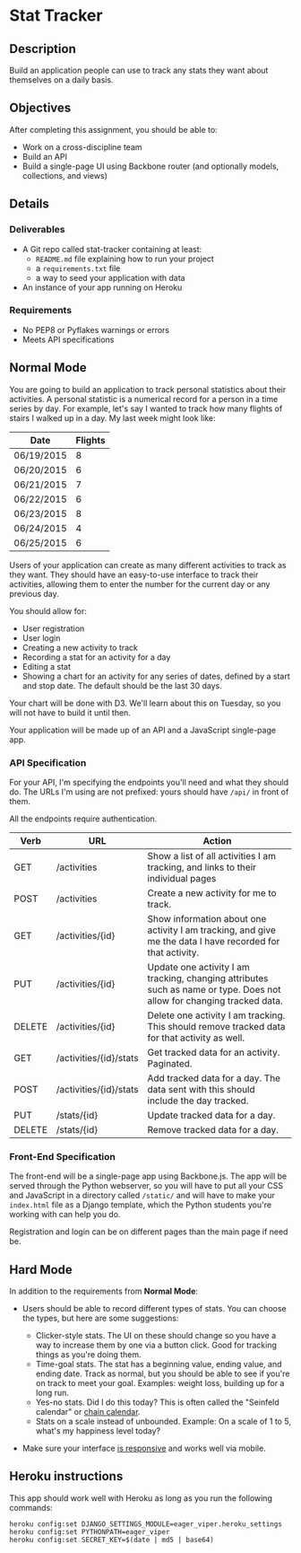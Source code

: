 # Stat Tracker

## Description

Build an application people can use to track any stats they want about themselves on a daily basis.

## Objectives

After completing this assignment, you should be able to:

* Work on a cross-discipline team
* Build an API
* Build a single-page UI using Backbone router (and optionally models, collections, and views)

## Details

### Deliverables

* A Git repo called stat-tracker containing at least:
  * `README.md` file explaining how to run your project
  * a `requirements.txt` file
  * a way to seed your application with data
* An instance of your app running on Heroku

### Requirements  

* No PEP8 or Pyflakes warnings or errors
* Meets API specifications

## Normal Mode

You are going to build an application to track personal statistics about their activities. A personal statistic is a numerical record for a person in a time series by day. For example, let's say I wanted to track how many flights of stairs I walked up in a day. My last week might look like:

Date       | Flights
---------- | -------
06/19/2015 | 8 
06/20/2015 | 6 
06/21/2015 | 7 
06/22/2015 | 6
06/23/2015 | 8
06/24/2015 | 4
06/25/2015 | 6

Users of your application can create as many different activities to track as they want. They should have an easy-to-use interface to track their activities, allowing them to enter the number for the current day or any previous day.

You should allow for:

* User registration
* User login
* Creating a new activity to track
* Recording a stat for an activity for a day
* Editing a stat
* Showing a chart for an activity for any series of dates, defined by a start and stop date. The default should be the last 30 days.

Your chart will be done with D3. We'll learn about this on Tuesday, so you will not have to build it until then.

Your application will be made up of an API and a JavaScript single-page app.

### API Specification

For your API, I'm specifying the endpoints you'll need and what they should do. The URLs I'm using are not prefixed: yours should have `/api/` in front of them.

All the endpoints require authentication.

Verb   | URL  | Action
------ | ---- | -------
GET | /activities | Show a list of all activities I am tracking, and links to their individual pages
POST | /activities | Create a new activity for me to track.
GET | /activities/{id} | Show information about one activity I am tracking, and give me the data I have recorded for that activity.
PUT | /activities/{id} | Update one activity I am tracking, changing attributes such as name or type. Does not allow for changing tracked data.
DELETE | /activities/{id} | Delete one activity I am tracking. This should remove tracked data for that activity as well.
GET | /activities/{id}/stats | Get tracked data for an activity. Paginated.
POST | /activities/{id}/stats | Add tracked data for a day. The data sent with this should include the day tracked.
PUT | /stats/{id} | Update tracked data for a day.
DELETE | /stats/{id} | Remove tracked data for a day.

### Front-End Specification

The front-end will be a single-page app using Backbone.js. The app will be served through the Python webserver, so you will have to put all your CSS and JavaScript in a directory called `/static/` and will have to make your `index.html` file as a Django template, which the Python students you're working with can help you do.

Registration and login can be on different pages than the main page if need be.

## Hard Mode

In addition to the requirements from **Normal Mode**:

* Users should be able to record different types of stats. You can choose the types, but here are some suggestions:
  * Clicker-style stats. The UI on these should change so you have a way to increase them by one via a button click. Good for tracking things as you're doing them.
  * Time-goal stats. The stat has a beginning value, ending value, and ending date. Track as normal, but you should be able to see if you're on track to meet your goal. Examples: weight loss, building up for a long run.
  * Yes-no stats. Did I do this today? This is often called the "Seinfeld calendar" or [chain calendar](http://chaincalendar.com/about).
  * Stats on a scale instead of unbounded. Example: On a scale of 1 to 5, what's my happiness level today?

* Make sure your interface [is responsive](https://developers.google.com/web/fundamentals/layouts/rwd-fundamentals/) and works well via mobile.

## Heroku instructions

This app should work well with Heroku as long as you run the following commands:

```
heroku config:set DJANGO_SETTINGS_MODULE=eager_viper.heroku_settings
heroku config:set PYTHONPATH=eager_viper
heroku config:set SECRET_KEY=$(date | md5 | base64)
```
